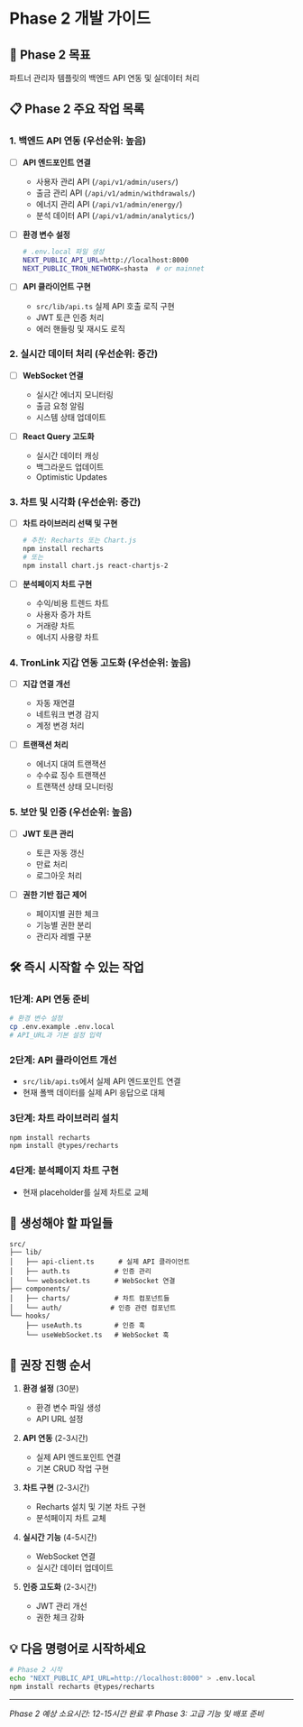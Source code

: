 # Phase 2 개발 가이드

## 🎯 Phase 2 목표
파트너 관리자 템플릿의 백엔드 API 연동 및 실데이터 처리

## 📋 Phase 2 주요 작업 목록

### 1. 백엔드 API 연동 (우선순위: 높음)
- [ ] **API 엔드포인트 연결**
  - 사용자 관리 API (`/api/v1/admin/users/`)
  - 출금 관리 API (`/api/v1/admin/withdrawals/`)
  - 에너지 관리 API (`/api/v1/admin/energy/`)
  - 분석 데이터 API (`/api/v1/admin/analytics/`)

- [ ] **환경 변수 설정**
  ```bash
  # .env.local 파일 생성
  NEXT_PUBLIC_API_URL=http://localhost:8000
  NEXT_PUBLIC_TRON_NETWORK=shasta  # or mainnet
  ```

- [ ] **API 클라이언트 구현**
  - `src/lib/api.ts` 실제 API 호출 로직 구현
  - JWT 토큰 인증 처리
  - 에러 핸들링 및 재시도 로직

### 2. 실시간 데이터 처리 (우선순위: 중간)
- [ ] **WebSocket 연결**
  - 실시간 에너지 모니터링
  - 출금 요청 알림
  - 시스템 상태 업데이트

- [ ] **React Query 고도화**
  - 실시간 데이터 캐싱
  - 백그라운드 업데이트
  - Optimistic Updates

### 3. 차트 및 시각화 (우선순위: 중간)
- [ ] **차트 라이브러리 선택 및 구현**
  ```bash
  # 추천: Recharts 또는 Chart.js
  npm install recharts
  # 또는
  npm install chart.js react-chartjs-2
  ```

- [ ] **분석페이지 차트 구현**
  - 수익/비용 트렌드 차트
  - 사용자 증가 차트
  - 거래량 차트
  - 에너지 사용량 차트

### 4. TronLink 지갑 연동 고도화 (우선순위: 높음)
- [ ] **지갑 연결 개선**
  - 자동 재연결
  - 네트워크 변경 감지
  - 계정 변경 처리

- [ ] **트랜잭션 처리**
  - 에너지 대여 트랜잭션
  - 수수료 징수 트랜잭션
  - 트랜잭션 상태 모니터링

### 5. 보안 및 인증 (우선순위: 높음)
- [ ] **JWT 토큰 관리**
  - 토큰 자동 갱신
  - 만료 처리
  - 로그아웃 처리

- [ ] **권한 기반 접근 제어**
  - 페이지별 권한 체크
  - 기능별 권한 분리
  - 관리자 레벨 구분

## 🛠 즉시 시작할 수 있는 작업

### 1단계: API 연동 준비
```bash
# 환경 변수 설정
cp .env.example .env.local
# API_URL과 기본 설정 입력
```

### 2단계: API 클라이언트 개선
- `src/lib/api.ts`에서 실제 API 엔드포인트 연결
- 현재 폴백 데이터를 실제 API 응답으로 대체

### 3단계: 차트 라이브러리 설치
```bash
npm install recharts
npm install @types/recharts
```

### 4단계: 분석페이지 차트 구현
- 현재 placeholder를 실제 차트로 교체

## 📁 생성해야 할 파일들

```
src/
├── lib/
│   ├── api-client.ts      # 실제 API 클라이언트
│   ├── auth.ts           # 인증 관리
│   └── websocket.ts      # WebSocket 연결
├── components/
│   ├── charts/           # 차트 컴포넌트들
│   └── auth/            # 인증 관련 컴포넌트
└── hooks/
    ├── useAuth.ts        # 인증 훅
    └── useWebSocket.ts   # WebSocket 훅
```

## 🚀 권장 진행 순서

1. **환경 설정** (30분)
   - 환경 변수 파일 생성
   - API URL 설정

2. **API 연동** (2-3시간)
   - 실제 API 엔드포인트 연결
   - 기본 CRUD 작업 구현

3. **차트 구현** (2-3시간)
   - Recharts 설치 및 기본 차트 구현
   - 분석페이지 차트 교체

4. **실시간 기능** (4-5시간)
   - WebSocket 연결
   - 실시간 데이터 업데이트

5. **인증 고도화** (2-3시간)
   - JWT 관리 개선
   - 권한 체크 강화

## 💡 다음 명령어로 시작하세요

```bash
# Phase 2 시작
echo "NEXT_PUBLIC_API_URL=http://localhost:8000" > .env.local
npm install recharts @types/recharts
```

---
*Phase 2 예상 소요시간: 12-15시간*
*완료 후 Phase 3: 고급 기능 및 배포 준비*
